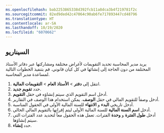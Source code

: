 ```yaml
---
ms.openlocfilehash: bab2253865338d392fcb11a8dca3b4f219781f2c
ms.sourcegitcommit: 82ed9ded42c47064c90ab6fe717893447cd48796
ms.translationtype: HT
ms.contentlocale: ar-SA
ms.lasthandoff: 10/19/2020
ms.locfileid: "6070662"
---
```

## <a name="scenario"></a>السيناريو
يريد مدير المحاسبة تحديد التقويمات لأغراض مختلفة ومشاركتها عبر دفاتر الأستاذ المختلفة من دون الحاجة إلى إنشائها في كل كيان قانوني. قم بتنفيذ الخطوات التالية لمساعدة مدير المحاسبة.

1. انتقل إلى **دفتر** > **الأستاذ العام** > **التقويمات المالية**.
1. حدد **تقويم جديد**.
1. أدخل اسم التقويم الذي سيتم إنشاؤه في حقل **التقويم**.
1. أدخل وصفاً للتقويم المالي في حقل **الوصف**. يمكن استخدام هذا الوصف في التقارير.
1. أدخل تاريخي **البدء** و **الانتهاء** للسنة المالية الأولى في الحقول المناسبة.
1. أدخل **اسم السنة المالية** للسنة المالية الأولى ليتم إقرانها بالتقويم المالي الحالي.
1. أدخل **طول الفترة** و **وحدة** الفترات. تعمل هذه الحقول معاً لتحديد عدد الفترات التي سيتم إنشاؤها.
1. حدد **إنشاء**.



